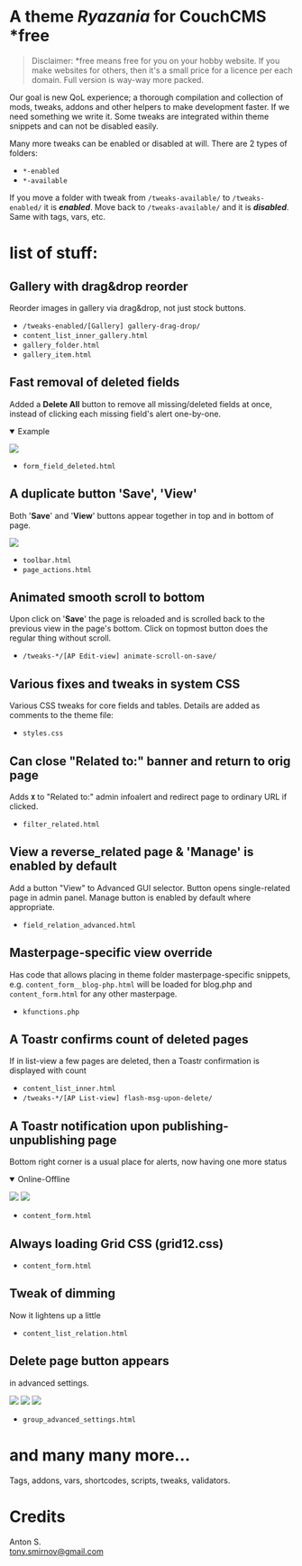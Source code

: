 # A theme *Ryazania* for CouchCMS *free

> Disclaimer: *free means free for you on your hobby website. If you make websites for others, then it's a small price for a licence per each domain. Full version is way-way more packed.

Our goal is new QoL experience; a thorough compilation and collection of mods, tweaks, addons and other helpers to make development faster. If we need something we write it. Some tweaks are integrated within theme snippets and can not be disabled easily.

Many more tweaks can be enabled or disabled at will. There are 2 types of folders:

+ `*-enabled`
+ `*-available`

If you move a folder with tweak from `/tweaks-available/` to `/tweaks-enabled/` it is ***enabled***. Move back to `/tweaks-available/` and it is ***disabled***. Same with tags, vars, etc.

# list of stuff:

## Gallery with drag&drop reorder

Reorder images in gallery via drag&drop, not just stock buttons.

- `/tweaks-enabled/[Gallery] gallery-drag-drop/`
- `content_list_inner_gallery.html`
- `gallery_folder.html`
- `gallery_item.html`

## Fast removal of deleted fields

Added a **Delete All** button to remove all missing/deleted fields at once, instead of clicking each missing field's alert one-by-one.

<details open><summary>Example</summary>

![](img/delete-all.png)
</details>

- `form_field_deleted.html`

## A duplicate button '**Save**', '**View**'

Both '**Save**' and '**View**' buttons appear together in top and in bottom of page.

![](img/save-top-right.png)

- `toolbar.html`
- `page_actions.html`

## Animated smooth scroll to bottom

Upon click on '**Save**' the page is reloaded and is scrolled back to the previous view in the page's bottom. Click on topmost button does the regular thing without scroll.

- `/tweaks-*/[AP Edit-view] animate-scroll-on-save/`

## Various fixes and tweaks in system CSS

Various CSS tweaks for core fields and tables. Details are added as comments to the theme file:

- `styles.css`

## Can close "Related to:" banner and return to orig page

Adds **`X`** to "Related to:" admin infoalert and redirect page to ordinary URL if clicked.

- `filter_related.html`


## View a reverse_related page & 'Manage' is enabled by default

Add a button "View" to Advanced GUI selector. Button opens single-related page in admin panel.
Manage button is enabled by default where appropriate.

- `field_relation_advanced.html`


## Masterpage-specific view override

Has code that allows placing in theme folder masterpage-specific snippets, e.g. `content_form__blog-php.html` will be loaded for blog.php and `content_form.html` for any other masterpage.

- `kfunctions.php`


## A Toastr confirms count of deleted pages

If in list-view a few pages are deleted, then a Toastr confirmation is displayed with count

- `content_list_inner.html`
- `/tweaks-*/[AP List-view] flash-msg-upon-delete/`


## A Toastr notification upon publishing-unpublishing page

Bottom right corner is a usual place for alerts, now having one more status

<details open><summary>Online-Offline</summary>

![](img/unpublished-toastr.png)
![](img/unpublished-revert-toastr.png)
</details>

- `content_form.html`


## Always loading Grid CSS (grid12.css)

- `content_form.html`


## Tweak of dimming

Now it lightens up a little

- `content_list_relation.html`


## Delete page button appears

in advanced settings.

![](img/page-delete-btn.png)
![](img/page-delete-confirm.png)
![](img/page-delete-success.png)

- `group_advanced_settings.html`


# and many many more...

Tags, addons, vars, shortcodes, scripts, tweaks, validators.

# Credits

Anton S.\
tony.smirnov@gmail.com
